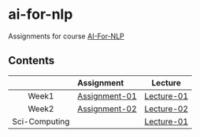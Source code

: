 # ai-for-nlp
Assignments for course [AI-For-NLP](https://github.com/Computing-Intelligence)

## Contents
| | Assignment | Lecture |
|:-------:|:--------------|:------:|
| Week1 | [Assignment-01](https://github.com/chromiumsilver/ai-for-nlp/tree/master/Week1/Assignment-01.ipynb)| [Lecture-01](https://github.com/chromiumsilver/ai-for-nlp/tree/master/Week1/Lecture-01.ipynb) |
| Week2 | [Assignment-02](https://github.com/chromiumsilver/ai-for-nlp/tree/master/Week2/Assignment-02.ipynb)| [Lecture-02](https://github.com/chromiumsilver/ai-for-nlp/tree/master/Week2/Lecture-02.ipynb) |
| Sci-Computing | | [Lecture-01](https://github.com/chromiumsilver/ai-for-nlp/tree/master/sci-computing/Lecture-01.ipynb) |